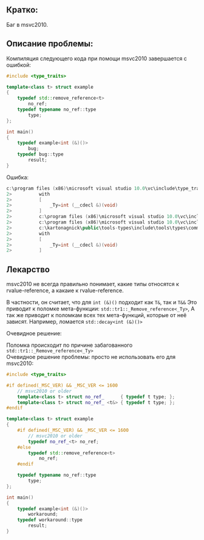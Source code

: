 
Кратко:
------
Баг в msvc2010.  


Описание проблемы:
------            
Компиляция следующего кода при помощи msvc2010 завершается с ошибкой:  

```cpp
#include <type_traits>

template<class t> struct example
{
    typedef std::remove_reference<t>
        no_ref;
    typedef typename no_ref::type
        type;
};

int main()
{
    typedef example<int (&)()> 
        bug;
    typedef bug::type 
        result;
}
```

Ошибка:

```cpp
c:\program files (x86)\microsoft visual studio 10.0\vc\include\type_traits(197): error C2752: std::tr1::_Remove_reference<_Ty>: списку аргументов шаблона соответствует более одной частичной специализации
2>          with
2>          [
2>              _Ty=int (__cdecl &)(void)
2>          ]
2>          c:\program files (x86)\microsoft visual studio 10.0\vc\include\xtr1common(356): может быть "std::tr1::_Remove_reference<_Ty&&>"
2>          c:\program files (x86)\microsoft visual studio 10.0\vc\include\xtr1common(350): или       "std::tr1::_Remove_reference<_Ty&>"
2>          c:\kartonagnick\public\tools-types\include\tools\types\common\add_const_data.hpp(163): см. ссылку на создание экземпляров класса шаблон при компиляции "std::tr1::remove_reference<_Ty>"
2>          with
2>          [
2>              _Ty=int (__cdecl &)(void)
2>          ]
```

## Лекарство
msvc2010 не всегда правильно понимает, 
какие типы относятся к rvalue-reference, а какаие к rvalue-reference.  

В частности, он считает, что для `int (&)()` подходит как `T&`, так и `T&&`
Это приводит к поломке мета-функции: `std::tr1::_Remove_reference<_Ty>`,
А так же приводит к поломкам всех тех мета-функций, которые от неё зависят.
Например, ломается `std::decay<int (&)()>`




Очевидное решение: 




Поломка происходит по причине забагованного `std::tr1::_Remove_reference<_Ty>`  
Очевидное решение проблемы: просто не использовать его для msvc2010:  

```cpp
#include <type_traits>

#if defined(_MSC_VER) && _MSC_VER <= 1600
    // msvc2010 or older
    template<class t> struct no_ref_      { typedef t type; };
    template<class t> struct no_ref_ <t&> { typedef t type; };
#endif

template<class t> struct example
{
    #if defined(_MSC_VER) && _MSC_VER <= 1600
        // msvc2010 or older
        typedef no_ref_<t> no_ref;
    #else
        typedef std::remove_reference<t>
            no_ref;
    #endif

    typedef typename no_ref::type
        type;
};

int main()
{
    typedef example<int (&)()> 
        workaround;
    typedef workaround::type 
        result;
}
```




